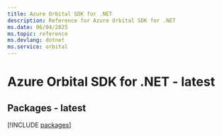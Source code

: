 ```yaml
---
title: Azure Orbital SDK for .NET
description: Reference for Azure Orbital SDK for .NET
ms.date: 06/04/2025
ms.topic: reference
ms.devlang: dotnet
ms.service: orbital
---
```

# Azure Orbital SDK for .NET - latest
## Packages - latest
[!INCLUDE [packages](orbital-index.md)]